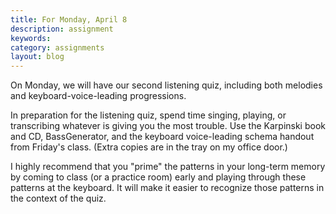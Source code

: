 ```yaml
---
title: For Monday, April 8
description: assignment
keywords: 
category: assignments
layout: blog
---
```


On Monday, we will have our second listening quiz, including both melodies and keyboard-voice-leading progressions. 

In preparation for the listening quiz, spend time singing, playing, or transcribing whatever is giving you the most trouble. Use the Karpinski book and CD, BassGenerator, and the keyboard voice-leading schema handout from Friday's class. (Extra copies are in the tray on my office door.)

I highly recommend that you "prime" the patterns in your long-term memory by coming to class (or a practice room) early and playing through these patterns at the keyboard. It will make it easier to recognize those patterns in the context of the quiz.